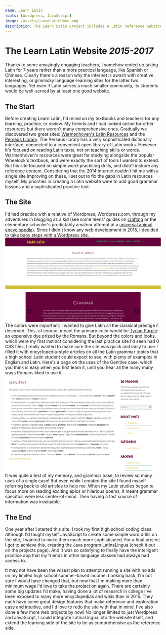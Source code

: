 ```yaml
---
name: Learn Latin
tools: [Wordpress, JavaScript]
image: /assets/LearnLatinHome.png
description: The Learn Latin project includes a Latin reference website and language-learning tool.
---
```


# The Learn Latin Website *2015-2017*
Thanks to some amazingly engaging teachers, I somehow ended up taking Latin for 7 years rather than a more practical language, like Spanish or Chinese. Clearly there's a reason why the internet is awash with creative, interesting, or gimmicky language-learning sites for the latter two languages. Yet even if Latin serves a much smaller community, its students would be well-served by at least one good website.

## The Start
Before creating Learn Latin, I'd relied on my textbooks and teachers for any learning, practice, or review. My friends and I had looked online for other resources but there weren't many comprehensive ones. Gradually we discovered two great sites: [Warmenhoven's Latin Resources](https://www.warmenhoven.org/latin/vocab/) and the [Perseus Library](https://www.perseus.tufts.edu/hopper/). The Perseus library has a very sophisticated dictionary interface, connected to a convenient open library of Latin works. However it's focused on reading Latin texts, not on teaching skills or words. Warmenhoven's resources were great for studying alongside the popular Wheelock's textbook, and were exactly the sort of tools I wanted to extend. But his site focused on simple word-practicing drills, and didn't include any reference content. Considering that the 2014 internet couldn't hit me with a single site improving on these, I set out to fix the gaps in Latin resources myself. My priorities in creating a Latin website were to add good grammar lessons and a sophisticated practice tool.

## The Site
I'd had practice with a relative of Wordpress, Wordpress.com, through my adventures in blogging as a kid (see some teens' guides on [crafting](https://sillypudding.wordpress.com) or the elementary schooler's predictably amateur attempt at a [universal animal encyclopedia](https://4leggedfriends.wordpress.com)). Since I didn't know any web development in 2015, I decided to take baby steps with a Wordpress site.
![Homepage](/assets/LearnLatinHome.png)
The colors were important: I wanted to give Latin all the classical prestige it deserved. This, of course, meant the primary color would be [Tyrian Purple](https://en.wikipedia.org/wiki/Tyrian_purple): an expensive dye prized by the Romans. But beyond the colors and looks, which were my first instinct considering the last practice site I'd seen had 0 CSS files, I really wanted to make sure the site was quick and easy to use. I filled it with encyclopedia-style articles on all the Latin grammar topics that a high school Latin student could expect to see, with plenty of examples in English and Latin. Here's a page on the uses of the Genitive case, which you think is easy when you first learn it, until you hear all the many many ways Romans liked to use it.
![Genitives Article](/assets/LearnLatinGenitive.png)
It was quite a test of my memory, and grammar base, to review so many uses of a single case! But even while I created the site I found myself referring back to old articles to help me. When my Latin studies began to focus more on reading exciting epics or hilarious poems, it meant grammar specifics were less center-of-mind. Then having a fast source of information was invaluable.
## The End
One year after I started this site, I took my first high school coding class! Although I'd taught myself JavaScript to create some simple word drills on the site, I wanted to make them much more sophisticated. For a final project I got to achieve this, creating the Java program LatinaLingua (check it out on the projects page). And it was so satisfying to finally have the intelligent practice app that my friends in other language classes had always had access to.

It may not have been the wisest plan to attempt running a site with no ads on my limited high school summer-based income. Looking back, I'm not sure I would have changed that, but now that I'm making more than minimum wage I'd love to take the project on again. There are certainly some big updates I'd make; having done a lot of research in college I've been exposed to many more encyclopedias and wikis than in 2015. They each have some great design features that make reference and exploration easy and intuitive, and I'd love to redo the site with that in mind. I've also done a few more web projects by now! No longer limited to just Wordpress and JavaScript, I could integrate LatinaLingua into the website itself, and extend the learning side of the site to be as comprehensive as the reference side.
